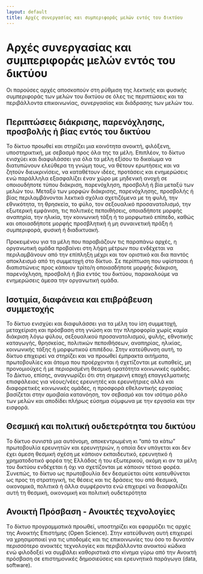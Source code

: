 ```yaml
---
layout: default
title: Αρχές συνεργασίας και συμπεριφοράς μελών εντός του δικτύου
---
```


# Αρχές συνεργασίας και συμπεριφοράς μελών εντός του δικτύου 

Οι παρούσες αρχές αποσκοπούν στη ρύθμιση της λεκτικής και φυσικής συμπεριφοράς των μελών του δικτύου σε όλες τις περιπτώσεις και τα περιβάλλοντα επικοινωνίας, συνεργασίας και διάδρασης των μελών του.
 
 
## Περιπτώσεις διάκρισης, παρενόχλησης, προσβολής ή βίας εντός του δικτύου 
Το δίκτυο προωθεί και στηρίζει μια κοινότητα ανοικτή, φιλόξενη, υποστηρικτική, με σεβασμό προς όλα της τα μέλη. Επιπλέον, το δίκτυο ενισχύει και διαφυλάσσει για όλα τα μέλη εξίσου το δικαίωμα να διατυπώνουν ελεύθερα τη γνώμη τους, να θέτουν ερωτήσεις και να ζητούν διευκρινίσεις, να καταθέτουν ιδέες, προτάσεις και ενημερώσεις ενώ παράλληλα εξασφαλίζει έναν χώρο με μηδενική ανοχή σε οποιουδήποτε τύπου διάκριση, παρενόχληση, προσβολή ή βία μεταξύ των μελών του.  Μεταξύ των μορφών διάκρισης, παρενόχλησης, προσβολής ή βίας περιλαμβάνονται λεκτικά σχόλια σχετιζόμενα με τη φυλή, την εθνικότητα, τη θρησκεία, το φύλο, τον σεξουαλικό προσανατολισμό, την εξωτερική εμφάνιση, τις πολιτικές πεποιθήσεις, οποιαδήποτε μορφής αναπηρία, την ηλικία, την κοινωνική τάξη ή το μορφωτικό επίπεδο, καθώς και οποιασδήποτε μορφής προσβλητική ή μη συναινετική πράξη ή συμπεριφορά, φυσική ή διαδικτυακή.
 
Προκειμένου για τα μέλη που παραβιάζουν τις παραπάνω αρχές, η οργανωτική ομάδα προβαίνει στη λήψη μέτρων που ενδέχεται να περιλαμβάνουν από την επίπληξη μέχρι και τον οριστικό και δια παντός αποκλεισμό από τη συμμετοχή στο δίκτυο. Σε περίπτωση που υφίστασαι ή διαπιστώνεις προς κάποιον τρίτο/η οποιασδήποτε μορφής διάκριση, παρενόχληση, προσβολή ή βία εντός του δικτύου, παρακαλούμε να ενημερώσεις άμεσα την οργανωτική ομάδα.
 
           
## Ισοτιμία, διαφάνεια και επιβράβευση συμμετοχής
Το δίκτυο ενισχύει και διαφυλάσσει για τα μέλη του ίση συμμετοχή, μεταχείριση και πρόσβαση στη γνώση και την πληροφορία χωρίς καμία διάκριση λόγω φύλου, σεξουαλικού προσανατολισμού, φυλής, εθνοτικής καταγωγής, θρησκείας, πολιτικών πεποιθήσεων, αναπηρίας, ηλικίας, κοινωνικής τάξης ή μορφωτικού επιπέδου. Στην κατεύθυνση αυτή, το δίκτυο επιχειρεί να στηρίζει και να προωθεί έμπρακτα αιτήματα, πρωτοβουλίες και άτομα που προέρχονται ή σχετίζονται με ευπαθείς, μη προνομιούχες ή με περιορισμένη θεσμική ορατότητα κοινωνικές ομάδες.
Το Δίκτυο, επίσης, αναγνωρίζει ότι στη σημερινή εποχή επαγγελματικής επισφάλειας για νέους/νέες ερευνητές και ερευνήτριες αλλά και διαφορετικές κοινωνικές ομάδες, η προσφορά εθελοντικής εργασίας βασίζεται στην αμοιβαία κατανόηση, τον σεβασμό και τον ισότιμο ρόλο των μελών και αποδίδει πλήρως εύσημα σύμφωνα με την εργασία και την εισφορά.

## Θεσμική και πολιτική ουδετερότητα του δικτύου 
Το δίκτυο συνιστά μια αυτόνομη, αποκεντρωμένη κι “από τα κάτω” πρωτοβουλία ερευνητών και ερευνητριών, η οποία δεν υπάγεται και δεν έχει άμεση θεσμική σχέση με κάποιον εκπαιδευτικό, ερευνητικό ή χρηματοδοτικό φορέα της Ελλάδας ή του εξωτερικού, ακόμη κι αν τα μέλη του δικτύου ενδέχεται ή όχι να σχετίζονται με κάποιον τέτοιο φορέα. Συνεπώς, το δίκτυο ως πρωτοβουλία δεν δεσμεύεται ούτε κατευθύνεται ως προς τη στρατηγική, τις θέσεις και τις δράσεις του από θεσμικά, οικονομικά, πολιτικά ή άλλα συμφέροντα ενώ επιχειρεί να διασφαλίζει αυτή τη θεσμική, οικονομική και πολιτική ουδετερότητα

## Ανοικτή Πρόσβαση - Ανοικτές τεχνολογίες
Tο δίκτυο προγραμματικά προωθεί, υποστηρίζει και εφαρμόζει τις αρχές της Ανοικτής Επιστήμης (Open Science). Στην κατεύθυνση αυτή επιχειρεί να χρησιμοποιεί για τις υποδομές και τις επικοινωνίες του όσο το δυνατόν περισσότερο ανοικτές τεχνολογίες και περιβάλλοντα ανοικτού κώδικα ενώ φιλοδοξεί να συμβάλει καθοριστικά στο κίνημα γύρω από την Ανοικτή πρόσβαση σε επιστημονικές δημοσιεύσεις και ερευνητικά παράγωγα (data, software).
